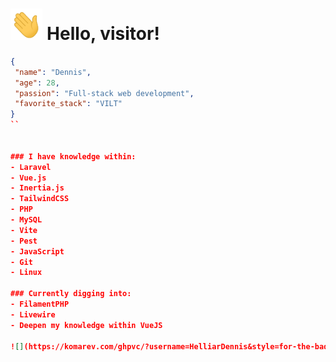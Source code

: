 # <img src="https://github.com/ABSphreak/ABSphreak/blob/master/gifs/Hi.gif" height="50"> Hello, visitor!

```json
{
 "name": "Dennis",
 "age": 28,
 "passion": "Full-stack web development",
 "favorite_stack": "VILT"
}
``


### I have knowledge within:
- Laravel
- Vue.js
- Inertia.js
- TailwindCSS
- PHP
- MySQL
- Vite
- Pest
- JavaScript
- Git
- Linux

### Currently digging into:
- FilamentPHP
- Livewire
- Deepen my knowledge within VueJS

![](https://komarev.com/ghpvc/?username=HelliarDennis&style=for-the-badge)

